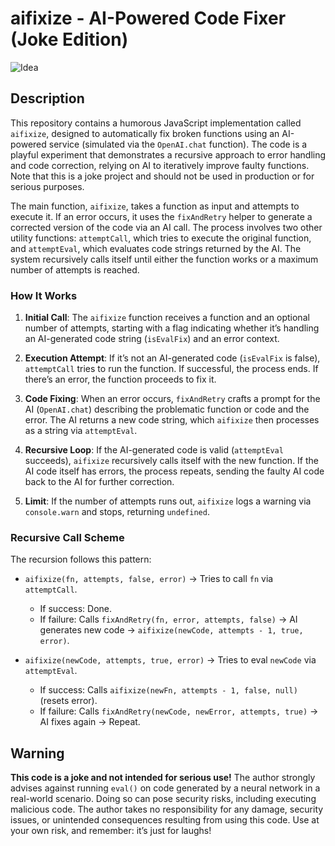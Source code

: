 # aifixize - AI-Powered Code Fixer (Joke Edition)

![Idea](https://github.com/drakoan/aifixize/raw/master/images/idea.png)


## Description

This repository contains a humorous JavaScript implementation called `aifixize`, designed to automatically fix broken functions using an AI-powered service (simulated via the `OpenAI.chat` function). The code is a playful experiment that demonstrates a recursive approach to error handling and code correction, relying on AI to iteratively improve faulty functions. Note that this is a joke project and should not be used in production or for serious purposes.

The main function, `aifixize`, takes a function as input and attempts to execute it. If an error occurs, it uses the `fixAndRetry` helper to generate a corrected version of the code via an AI call. The process involves two other utility functions: `attemptCall`, which tries to execute the original function, and `attemptEval`, which evaluates code strings returned by the AI. The system recursively calls itself until either the function works or a maximum number of attempts is reached.

### How It Works

1. **Initial Call**: The `aifixize` function receives a function and an optional number of attempts, starting with a flag indicating whether it’s handling an AI-generated code string (`isEvalFix`) and an error context.

2. **Execution Attempt**: If it’s not an AI-generated code (`isEvalFix` is false), `attemptCall` tries to run the function. If successful, the process ends. If there’s an error, the function proceeds to fix it.

3. **Code Fixing**: When an error occurs, `fixAndRetry` crafts a prompt for the AI (`OpenAI.chat`) describing the problematic function or code and the error. The AI returns a new code string, which `aifixize` then processes as a string via `attemptEval`.

4. **Recursive Loop**: If the AI-generated code is valid (`attemptEval` succeeds), `aifixize` recursively calls itself with the new function. If the AI code itself has errors, the process repeats, sending the faulty AI code back to the AI for further correction.

5. **Limit**: If the number of attempts runs out, `aifixize` logs a warning via `console.warn` and stops, returning `undefined`.

### Recursive Call Scheme

The recursion follows this pattern:

- `aifixize(fn, attempts, false, error)` → Tries to call `fn` via `attemptCall`.
  - If success: Done.
  - If failure: Calls `fixAndRetry(fn, error, attempts, false)` → AI generates new code → `aifixize(newCode, attempts - 1, true, error)`.

- `aifixize(newCode, attempts, true, error)` → Tries to eval `newCode` via `attemptEval`.
  - If success: Calls `aifixize(newFn, attempts - 1, false, null)` (resets error).
  - If failure: Calls `fixAndRetry(newCode, newError, attempts, true)` → AI fixes again → Repeat.

## Warning

**This code is a joke and not intended for serious use!** The author strongly advises against running `eval()` on code generated by a neural network in a real-world scenario. Doing so can pose security risks, including executing malicious code. The author takes no responsibility for any damage, security issues, or unintended consequences resulting from using this code. Use at your own risk, and remember: it’s just for laughs!
